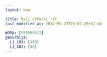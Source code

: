 ```yaml
---
layout: map

title: Mali vršački rit
last_modified_at: 2018-05-23T08:07:28+02:00

WDPA: [555560012]
geoSrbija:
  L1_183: [160]
  L1_302: [48]
---
```


